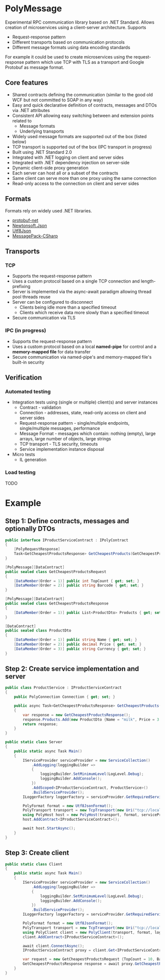# PolyMessage

Experimental RPC communication library based on .NET Standard. Allows creation of microservices using a client-server architecture. Supports
* Request-response pattern
* Different transports based on communication protocols
* Different message formats using data encoding standards

For example it could be used to create microservices using the request-response pattern which use TCP with TLS as a transport and Google Protobuf as message format.

## Core features

* Shared contracts defining the communication (similar to the good old WCF but not committed to SOAP in any way)
* Easy and quick declarative definition of contracts, messages and DTOs via .NET attributes
* Consistent API allowing easy switching between and extension points related to
  * Message formats
  * Underlying transports
* Widely used message formats are supported out of the box (listed below)
* TCP transport is supported out of the box (IPC transport in progress)
* Built using .NET Standard 2.0
* Integrated with .NET logging on client and server sides
* Integrated with .NET dependency injection on server-side
* Dynamic client-side proxy generation
* Each server can host all or a subset of the contracts
* Same client can serve more than one proxy using the same connection
* Read-only access to the connection on client and server sides

## Formats

Formats rely on widely used .NET libraries.

* [protobuf-net](https://github.com/protobuf-net/protobuf-net)
* [Newtonsoft.Json](https://www.newtonsoft.com/json)
* [Utf8Json](https://github.com/neuecc/Utf8Json)
* [MessagePack-CSharp](https://github.com/neuecc/MessagePack-CSharp)

## Transports

### TCP

* Supports the request-response pattern
* Uses a custom protocol based on a single TCP connection and length-prefixing
* Server is implemented via the async-await paradigm allowing thread pool threads reuse
* Server can be configured to disconnect
  * Clients being idle more than a specified timeout
  * Clients which receive data more slowly than a specified timeout
* Secure communication via TLS

### IPC (in progress)

* Supports the request-response pattern
* Uses a custom protocol based on a local **named-pipe** for control and a **memory-mapped file** for data transfer
* Secure communication via named-pipe's and memory-mapped file's built-in security

## Verification

### Automated testing

* Integration tests using (single or multiple) client(s) and server instances
  * Contract - validation
  * Connection - addresses, state, read-only access on client and server sides
  * Request-response pattern - single/multiple endpoints, single/multiple messages, performance
  * Message Format - messages which contain: nothing (empty), large arrays, large number of objects, large strings
  * TCP transport - TLS security, timeouts
  * Service implementation instance disposal
* Micro tests
  * IL generation

### Load testing

TODO

# Example

## Step 1: Define contracts, messages and optionally DTOs

```C#
public interface IProductServiceContract : IPolyContract
{
	[PolyRequestResponse]
	Task<GetCheapestProductsResponse> GetCheapestProducts(GetCheapestProductsRequest request);
}

[PolyMessage][DataContract]
public sealed class GetCheapestProductsRequest
{
	[DataMember(Order = 1)] public int TopCount { get; set; }
	[DataMember(Order = 2)] public string Barcode { get; set; }
}

[PolyMessage][DataContract]
public sealed class GetCheapestProductsResponse
{
	[DataMember(Order = 1)] public List<ProductDto> Products { get; set; } = new List<ProductDto>();
}

[DataContract]
public sealed class ProductDto
{
	[DataMember(Order = 1)] public string Name { get; set; }
	[DataMember(Order = 2)] public decimal Price { get; set; }
	[DataMember(Order = 3)] public string Currency { get; set; }
}
```

## Step 2: Create service implementation and server

```C#
public class ProductService : IProductServiceContract
{
	public PolyConnection Connection { get; set; }

	public async Task<GetCheapestProductsResponse> GetCheapestProducts(GetCheapestProductsRequest request)
	{
		var response = new GetCheapestProductsResponse();
		response.Products.Add(new ProductDto {Name = "milk", Price = 3.50M, Currency = "EUR"});
		return response;
	}
}

public static class Server
{
	public static async Task Main()
	{
		IServiceProvider serviceProvider = new ServiceCollection()
			.AddLogging(loggingBuilder =>
			{
				loggingBuilder.SetMinimumLevel(LogLevel.Debug);
				loggingBuilder.AddConsole();
			})
			.AddScoped<IProductServiceContract, ProductService>()
			.BuildServiceProvider();
		ILoggerFactory loggerFactory = serviceProvider.GetRequiredService<ILoggerFactory>();

		PolyFormat format = new Utf8JsonFormat();
		PolyTransport transport = new TcpTransport(new Uri("tcp://localhost:10678/"), loggerFactory);
		using PolyHost host = new PolyHost(transport, format, serviceProvider);
		host.AddContract<IProductServiceContract>();

		await host.StartAsync();
	}
}
```

## Step 3: Create client

```C#
public static class Client
{
	public static async Task Main()
	{
		IServiceProvider serviceProvider = new ServiceCollection()
			.AddLogging(loggingBuilder =>
			{
				loggingBuilder.SetMinimumLevel(LogLevel.Debug);
				loggingBuilder.AddConsole();
			})
			.BuildServiceProvider();
		ILoggerFactory loggerFactory = serviceProvider.GetRequiredService<ILoggerFactory>();

		PolyFormat format = new Utf8JsonFormat();
		PolyTransport transport = new TcpTransport(new Uri("tcp://localhost:10678/"), loggerFactory);
		using PolyClient client = new PolyClient(transport, format, loggerFactory);
		client.AddContract<IProductServiceContract>();

		await client.ConnectAsync();
		IProductServiceContract proxy = client.Get<IProductServiceContract>();

		var request = new GetCheapestProductsRequest {TopCount = 10, Barcode = "milk"};
		GetCheapestProductsResponse response = await proxy.GetCheapestProducts(request);
	}
}
```
